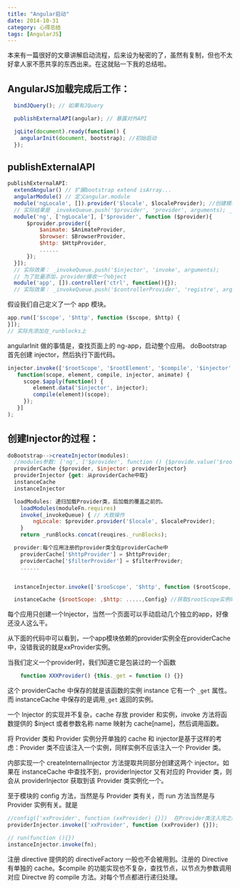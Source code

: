 ```yaml
---
title: "Angular启动"
date: 2014-10-31
category: 心得总结
tags: [AngularJS]
---
```


本来有一篇很好的文章讲解启动流程，后来设为秘密的了，虽然有复制，但也不太好拿人家不愿共享的东西出来。在这就贴一下我的总结啦。

<!-- more -->

## AngularJS加载完成后工作：

```js
  bindJQuery(); // 如果有JQuery

  publishExternalAPI(angular); // 暴露对外API

  jqLite(document).ready(function() {
    angularInit(document, bootstrap); //初始启动
  });

```

## publishExternalAPI

```js
publishExternalAPI:
  extendAngular() // 扩展bootstrap extend isArray...
  angularModule() // 定义angular.module
  module('ngLocale', []).provider('$locale', $localeProvider); //创建模块
  // 实际结果是 _invokeQueue.push('$provider', 'provider', arguments); _invokeQueue是模块实例的一个属性，自己在控制台输出下一个模块所有的属性。
  module('ng', ['ngLocale'], ['$provider', function ($provider){
      $provider.provider({
          $animate: $AnimateProvider,
          $browser: $BrowserProvider,
          $http: $HttpProvider,
          ......
      });
  }]);
  // 实际效果： _invokeQueue.push('$injector', 'invoke', arguments);
  // 为了批量添加，provider接收一个object
  module('app', []).controller('ctrl', function(){});
  // 实际效果： _invokeQueue.push('$controllerProvider', 'registre', arguments);
```

假设我们自己定义了一个 app 模块。

```js
app.run(['$scope', '$http', function ($scope, $http) {
}]);
// 实际先添加在_runblocks上
```
angularInit 做的事情是，查找页面上的 ng-app，启动整个应用。
doBootstrap 首先创建 injector，然后执行下面代码。

```js
injector.invoke(['$rootScope', '$rootElement', '$compile', '$injector', '$animate',
   function(scope, element, compile, injector, animate) {
     scope.$apply(function() {
        element.data('$injector', injector);
        compile(element)(scope);
     });
   }]
);
```

## 创建Injector的过程：

```js
doBootstrap-->createInjector(modules):
  //modules参数: ['ng', ['$provider', function () {$provide.value('$rootElement', element);}], 'App'];
  providerCache {$provider, $injector: providerInjector}
  providerInjector {get: 从providerCache中取}
  instanceCache
  instanceInjector

  loadModules: 递归加载Provider类，后加载的覆盖之前的。
    loadModules(moduleFn.requires)
    invoke(_invokeQueue) { // 大致操作
        ngLocale: $provider.provider('$locale', $localeProvider);
    }
    return _runBlocks.concat(reuqires._runBlocks);

  provider:每个应用注册的provider类全在providerCache中
    providerCache['$httpProvider'] = $httpProvider;
    providerCache['$filterProvider'] = $filterProvider;
    ......


  instanceInjector.invoke(['$rooScope', '$http', function ($rootScope, $http) {}]);

  instanceCache {$rootScope: ,$http: .....,Config} //获取$rootScope实例时，可能递归的创建了其他的实例。

```

每个应用只创建一个Injector，当然一个页面可以手动启动几个独立的app，好像还没人这么干。

从下面的代码中可以看到，一个app模块依赖的provider实例全在providerCache中，没错我说的就是xxProvider实例。

当我们定义一个provider时，我们知道它是包装过的一个函数

```js
    function XXXProvider() {this._get = function () {}}
```

这个 providerCache 中保存的就是该函数的实例 instance 它有一个 `_get` 属性。而 instanceCache 中保存的是调用`_get` 返回的实例。

一个 Injector 的实现并不复杂，cache 存放 provider 和实例，invoke 方法将函数提供的 $inject 或者参数名称 name 映射为 cache[name]，然后调用函数。

将 Provider 类和 Provider 实例分开单独的 cache 和 injector是基于这样的考虑：Provider 类不应该注入一个实例，同样实例不应该注入一个 Provider 类。

内部实现一个 createInternalInjector 方法提取共同部分创建这两个 injector。如果在 instanceCache 中查找不到，providerInjector 又有对应的 Provider 类，则会从 providerInjector 获取到该 Provider 类实例化一个。

至于模块的 config 方法，当然是与 Provider 类有关，而 run 方法当然是与 Provider 实例有关。就是

```js
//config(['xxProvider', function (xxProvider) {}])  在Provider类注入完之后才应该调用，所以保存在_configBlocks 而非 _invokeQueue中
providerInjector.invoke(['xxProvider', function (xxProvider) {}]);

// run(function (){})
instanceInjector.invoke(fn);
```

注册 directive 提供的的 directiveFactory 一般也不会被用到。注册的 Directive 有单独的 cache。$compile 的功能实现也不复杂，查找节点，以节点为参数调用对应 Directve 的 compile 方法。对每个节点都进行递归处理。
